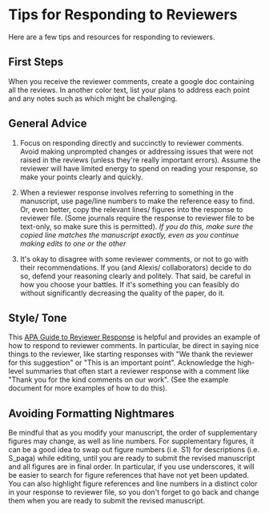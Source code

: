 # Tips for Responding to Reviewers
Here are a few tips and resources for responding to reviewers. 

## First Steps
When you receive the reviewer comments, create a google doc containing all the reviews. In another color text, list your plans to address each point and any notes such as which might be challenging.

## General Advice
1. Focus on responding directly and succinctly to reviewer comments. Avoid making unprompted changes or addressing issues that were not raised in the reviews (unless they're really important errors). Assume the reviewer will have limited energy to spend on reading your response, so make your points clearly and quickly. 

2. When a reviewer response involves referring to something in the manuscript, use page/line numbers to make the reference easy to find. Or, even better, copy the relevant lines/ figures into the response to reviewer file. (Some journals require the response to reviewer file to be text-only, so make sure this is permitted). *If you do this, make sure the copied line matches the manuscript exactly, even as you continue making edits to one or the other*

3. It's okay to disagree with some reviewer comments, or not to go with their recommendations. If you (and Alexis/ collaborators) decide to do so, defend your reasoning clearly and politely. That said, be careful in how you choose your battles. If it's something you can feasibly do without significantly decreasing the quality of the paper, do it.

## Style/ Tone
This [APA Guide to Reviewer Response](https://apastyle.apa.org/style-grammar-guidelines/research-publication/response-reviewers) is helpful and provides an example of how to respond to reviewer comments. In particular, be direct in saying nice things to the reviewer, like starting responses with "We thank the reviewer for this suggestion" or "This is an important point". Acknowledge the high-level summaries that often start a reviewer response with a comment like "Thank you for the kind comments on our work". (See the example document for more examples of how to do this). 

## Avoiding Formatting Nightmares
Be mindful that as you modify your manuscript, the order of supplementary figures may change, as well as line numbers. For supplementary figures, it can be a good idea to swap out figure numbers (i.e. S1) for descriptions (i.e. S_paga) while editing, until you are ready to submit the revised manuscript and all figures are in final order. In particular, if you use underscores, it will be easier to search for figure references that have not yet been updated. You can also highlight figure references and line numbers in a distinct color in your response to reviewer file, so you don't forget to go back and change them when you are ready to submit the revised manuscript.
